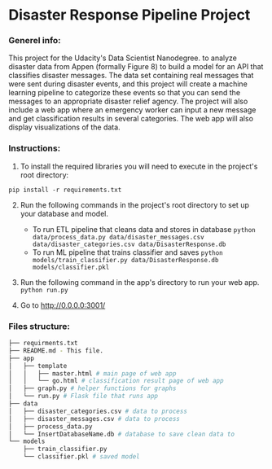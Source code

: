 # Disaster Response Pipeline Project

### Generel info:

This project for the Udacity's Data Scientist Nanodegree. to analyze disaster data from Appen (formally Figure 8) to build a model for an API that classifies disaster messages. The data set containing real messages that were sent during disaster events, and this project will create a machine learning pipeline to categorize these events so that you can send the messages to an appropriate disaster relief agency.
The project will also include a web app where an emergency worker can input a new message and get classification results in several categories. The web app will also display visualizations of the data.

### Instructions:

1. To install the required libraries you will need to execute in the project's root directory:

```
pip install -r requirements.txt
```

2. Run the following commands in the project's root directory to set up your database and model.

   - To run ETL pipeline that cleans data and stores in database
     `python data/process_data.py data/disaster_messages.csv data/disaster_categories.csv data/DisasterResponse.db`
   - To run ML pipeline that trains classifier and saves
     `python models/train_classifier.py data/DisasterResponse.db models/classifier.pkl`

3. Run the following command in the app's directory to run your web app.
   `python run.py`

4. Go to http://0.0.0.0:3001/

### Files structure:

```bash
├── requirments.txt
├── README.md - This file.
├── app
│   ├── template
│   │   ├── master.html # main page of web app
│   │   └── go.html # classification result page of web app
│   ├── graph.py # helper functions for graphs
│   └── run.py # Flask file that runs app
├── data
│   ├── disaster_categories.csv # data to process
│   ├── disaster_messages.csv # data to process
│   ├── process_data.py
│   └── InsertDatabaseName.db # database to save clean data to
└── models
    ├── train_classifier.py
    └── classifier.pkl # saved model
```
